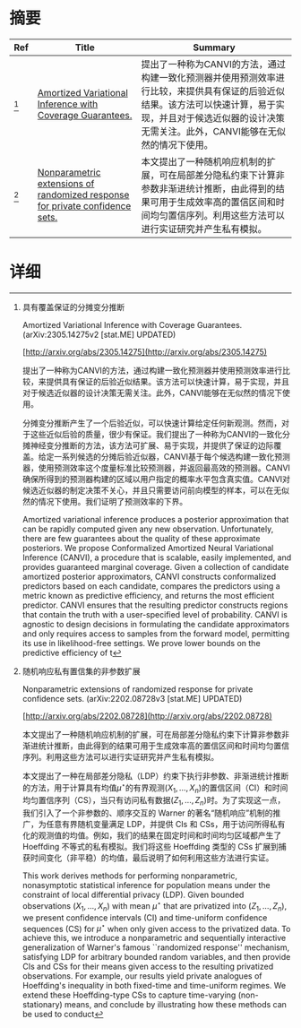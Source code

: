 # 摘要

| Ref | Title | Summary |
| --- | --- | --- |
| [^1] | [Amortized Variational Inference with Coverage Guarantees.](http://arxiv.org/abs/2305.14275) | 提出了一种称为CANVI的方法，通过构建一致化预测器并使用预测效率进行比较，来提供具有保证的后验近似结果。该方法可以快速计算，易于实现，并且对于候选近似器的设计决策无需关注。此外，CANVI能够在无似然的情况下使用。 |
| [^2] | [Nonparametric extensions of randomized response for private confidence sets.](http://arxiv.org/abs/2202.08728) | 本文提出了一种随机响应机制的扩展，可在局部差分隐私约束下计算非参数非渐进统计推断，由此得到的结果可用于生成效率高的置信区间和时间均匀置信序列。利用这些方法可以进行实证研究并产生私有模拟。 |

# 详细

[^1]: 具有覆盖保证的分摊变分推断

    Amortized Variational Inference with Coverage Guarantees. (arXiv:2305.14275v2 [stat.ME] UPDATED)

    [http://arxiv.org/abs/2305.14275](http://arxiv.org/abs/2305.14275)

    提出了一种称为CANVI的方法，通过构建一致化预测器并使用预测效率进行比较，来提供具有保证的后验近似结果。该方法可以快速计算，易于实现，并且对于候选近似器的设计决策无需关注。此外，CANVI能够在无似然的情况下使用。

    

    分摊变分推断产生了一个后验近似，可以快速计算给定任何新观测。然而，对于这些近似后验的质量，很少有保证。我们提出了一种称为CANVI的一致化分摊神经变分推断的方法，该方法可扩展、易于实现，并提供了保证的边际覆盖。给定一系列候选的分摊后验近似器，CANVI基于每个候选构建一致化预测器，使用预测效率这个度量标准比较预测器，并返回最高效的预测器。CANVI确保所得到的预测器构建的区域以用户指定的概率水平包含真实值。CANVI对候选近似器的制定决策不关心，并且只需要访问前向模型的样本，可以在无似然的情况下使用。我们证明了预测效率的下界。

    Amortized variational inference produces a posterior approximation that can be rapidly computed given any new observation. Unfortunately, there are few guarantees about the quality of these approximate posteriors. We propose Conformalized Amortized Neural Variational Inference (CANVI), a procedure that is scalable, easily implemented, and provides guaranteed marginal coverage. Given a collection of candidate amortized posterior approximators, CANVI constructs conformalized predictors based on each candidate, compares the predictors using a metric known as predictive efficiency, and returns the most efficient predictor. CANVI ensures that the resulting predictor constructs regions that contain the truth with a user-specified level of probability. CANVI is agnostic to design decisions in formulating the candidate approximators and only requires access to samples from the forward model, permitting its use in likelihood-free settings. We prove lower bounds on the predictive efficiency of t
    
[^2]: 随机响应私有置信集的非参数扩展

    Nonparametric extensions of randomized response for private confidence sets. (arXiv:2202.08728v3 [stat.ME] UPDATED)

    [http://arxiv.org/abs/2202.08728](http://arxiv.org/abs/2202.08728)

    本文提出了一种随机响应机制的扩展，可在局部差分隐私约束下计算非参数非渐进统计推断，由此得到的结果可用于生成效率高的置信区间和时间均匀置信序列。利用这些方法可以进行实证研究并产生私有模拟。

    

    本文提出了一种在局部差分隐私（LDP）约束下执行非参数、非渐进统计推断的方法，用于计算具有均值$\mu^\star$的有界观测$(X_1,\dots,X_n)$的置信区间（CI）和时间均匀置信序列（CS），当只有访问私有数据$(Z_1,\dots,Z_n)$时。为了实现这一点，我们引入了一个非参数的、顺序交互的 Warner 的著名“随机响应”机制的推广，为任意有界随机变量满足 LDP，并提供 CIs 和 CSs，用于访问所得私有化的观测值的均值。例如，我们的结果在固定时间和时间均匀区域都产生了 Hoeffding 不等式的私有模拟。我们将这些 Hoeffding  类型的 CSs 扩展到捕获时间变化（非平稳）的均值，最后说明了如何利用这些方法进行实证。

    This work derives methods for performing nonparametric, nonasymptotic statistical inference for population means under the constraint of local differential privacy (LDP). Given bounded observations $(X_1, \dots, X_n)$ with mean $\mu^\star$ that are privatized into $(Z_1, \dots, Z_n)$, we present confidence intervals (CI) and time-uniform confidence sequences (CS) for $\mu^\star$ when only given access to the privatized data. To achieve this, we introduce a nonparametric and sequentially interactive generalization of Warner's famous ``randomized response'' mechanism, satisfying LDP for arbitrary bounded random variables, and then provide CIs and CSs for their means given access to the resulting privatized observations. For example, our results yield private analogues of Hoeffding's inequality in both fixed-time and time-uniform regimes. We extend these Hoeffding-type CSs to capture time-varying (non-stationary) means, and conclude by illustrating how these methods can be used to conduct
    

